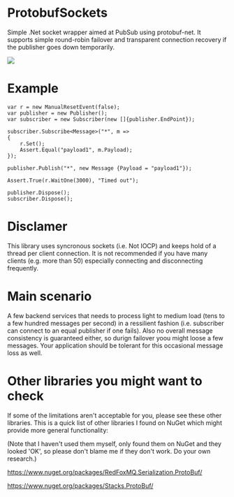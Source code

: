 ProtobufSockets
===============

Simple .Net socket wrapper aimed at PubSub using protobuf-net. It supports simple round-robin failover and transparent connection recovery if the publisher goes down temporarily.

<img src="https://ci.appveyor.com/api/projects/status/github/mtmk/ProtobufSockets?branch=master&svg=true"/>

Example
=======

    var r = new ManualResetEvent(false);
    var publisher = new Publisher();
    var subscriber = new Subscriber(new []{publisher.EndPoint});

    subscriber.Subscribe<Message>("*", m =>
    {
        r.Set();
        Assert.Equal("payload1", m.Payload);
    });

    publisher.Publish("*", new Message {Payload = "payload1"});

    Assert.True(r.WaitOne(3000), "Timed out");

    publisher.Dispose();
    subscriber.Dispose();

Disclamer
=========
This library uses syncronous sockets (i.e. Not IOCP) and keeps hold of a thread
per client connection. It is not recommended if you have many clients
(e.g. more than 50) especially connecting and disconnecting frequently.

Main scenario
=============
A few backend services that needs to process light to medium load (tens to a few
hundred messages per second) in a ressilient fashion (i.e. subscriber
can connect to an equal publisher if one fails). Also no overall message consistency
is guaranteed either, so durign failover yoou might loose a few messages.
Your application should be tolerant for this occasional message loss as well.

Other libraries you might want to check
=======================================
If some of the limitations aren't acceptable for you, please see these other libraries.
This is a quick list of other libraries I found on NuGet which might provide more
general functionality:

(Note that I haven't used them myself, only found them on NuGet and they looked 'OK',
so please don't blame me if they don't work. Do your own research.)

https://www.nuget.org/packages/RedFoxMQ.Serialization.ProtoBuf/

https://www.nuget.org/packages/Stacks.ProtoBuf/



